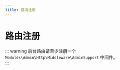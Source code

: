 ```yaml
---
title: 路由注册
---
```


# 路由注册

::: warning
后台路由请至少注册一个 `Modules\Admin\Http\Middleware\AdminSupport` 中间件。<br>
:::

